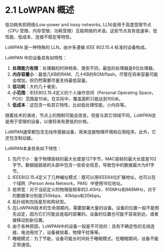 # 2.1 LoWPAN 概述
低功耗有损网络(Low-power and lossy networks, LLN)是用于高度受限节点（CPU 受限、内存受限、功耗受限）互联网络的术语。这些节点具有低速率、低性能、低成本、连接不稳定等特性。

LoWPAN 是一种特殊的 LLN，由许多遵循 IEEE 802.15.4 标准的设备构成。

LoWPAN 中的设备具有如特性：
1. **处理能力有限**：处理器的时钟频率、类型不同，最低的处理器是8位处理器。
2. **内存容量小**：最低几KB的RAM、几十KB的ROM/flash。尽管在将来容量可能会增加，但仍然需要尽量支持最低容量。
3. **低功耗**：大约几十毫安。
4. **小范围**：IEEE802.15.4定义的个人操作空间（Personal Operating Space，POS）范围是10米。在实际中，覆盖面积只能达到100米。
5. **低成本**：这包含一些其它特性，比如低处理性能，小内存等。

随着技术的演进，节点上的限制可能会改变。但是与其它领域不同，LoWPAN总是用于受限的设备，以便将来有更低的价格。

LoWPAN通常都包含无线传感器设备，用来连接物理环境和应用程序。此外，它还包含制动器。

LoWPAN本身具有如下特性：
1. 包尺寸小：鉴于物理层帧的最大长度是127字节，MAC层帧的最大长度是102字节。数据链路层的头部中包含一些安全信息，导致包中的数据最大为81字节。
2. IEEE802.15.4定义了几种编址模式：既可以用IEEE64位扩展地址，也可以在个域网（Person Area Network，PAN）中使用16位地址。
3. 低带宽：对于当前定义的物理层频率的2.4GHz、915MHz和868MHz，对于的数据率分别是250kbps、40kbps和20kbps。
4. 拓扑结构包括星形和网状型。
5. 在LoWPAN技术的生命周期内，需要部署大量的设备。设备的位置一般不能预先设定，因为它们可能会是临时部署的。设备的位置也可能不容易到达，或者被移动到新位置。
6. 由于各种原因，LoWPAN中的设备一般是不可信的：具有不确定性的无线连接，电池用完了，设备被锁着，物理干扰等等。
7. 睡眠模式：为了节能，设备可能长时间处于睡眠模式。在睡眠期间，设备不能正常通信。

